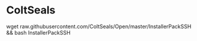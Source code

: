 # ColtSeals

wget raw.githubusercontent.com/ColtSeals/Open/master/InstallerPackSSH && bash InstallerPackSSH

